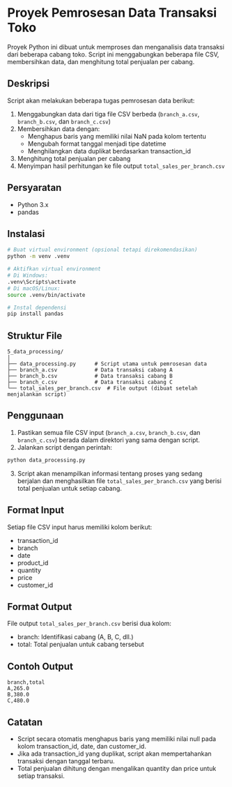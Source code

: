 # Proyek Pemrosesan Data Transaksi Toko

Proyek Python ini dibuat untuk memproses dan menganalisis data transaksi dari beberapa cabang toko. Script ini menggabungkan beberapa file CSV, membersihkan data, dan menghitung total penjualan per cabang.

## Deskripsi

Script akan melakukan beberapa tugas pemrosesan data berikut:
1. Menggabungkan data dari tiga file CSV berbeda (`branch_a.csv`, `branch_b.csv`, dan `branch_c.csv`)
2. Membersihkan data dengan:
   - Menghapus baris yang memiliki nilai NaN pada kolom tertentu
   - Mengubah format tanggal menjadi tipe datetime
   - Menghilangkan data duplikat berdasarkan transaction_id
3. Menghitung total penjualan per cabang
4. Menyimpan hasil perhitungan ke file output `total_sales_per_branch.csv`

## Persyaratan

- Python 3.x
- pandas

## Instalasi

```bash
# Buat virtual environment (opsional tetapi direkomendasikan)
python -m venv .venv

# Aktifkan virtual environment
# Di Windows:
.venv\Scripts\activate
# Di macOS/Linux:
source .venv/bin/activate

# Instal dependensi
pip install pandas
```

## Struktur File

```
5_data_processing/
│
├── data_processing.py      # Script utama untuk pemrosesan data
├── branch_a.csv            # Data transaksi cabang A
├── branch_b.csv            # Data transaksi cabang B
├── branch_c.csv            # Data transaksi cabang C
└── total_sales_per_branch.csv  # File output (dibuat setelah menjalankan script)
```

## Penggunaan

1. Pastikan semua file CSV input (`branch_a.csv`, `branch_b.csv`, dan `branch_c.csv`) berada dalam direktori yang sama dengan script.
2. Jalankan script dengan perintah:

```bash
python data_processing.py
```

3. Script akan menampilkan informasi tentang proses yang sedang berjalan dan menghasilkan file `total_sales_per_branch.csv` yang berisi total penjualan untuk setiap cabang.

## Format Input

Setiap file CSV input harus memiliki kolom berikut:
- transaction_id
- branch
- date
- product_id
- quantity
- price
- customer_id

## Format Output

File output `total_sales_per_branch.csv` berisi dua kolom:
- branch: Identifikasi cabang (A, B, C, dll.)
- total: Total penjualan untuk cabang tersebut

## Contoh Output

```
branch,total
A,265.0
B,380.0
C,480.0
```

## Catatan

- Script secara otomatis menghapus baris yang memiliki nilai null pada kolom transaction_id, date, dan customer_id.
- Jika ada transaction_id yang duplikat, script akan mempertahankan transaksi dengan tanggal terbaru.
- Total penjualan dihitung dengan mengalikan quantity dan price untuk setiap transaksi.